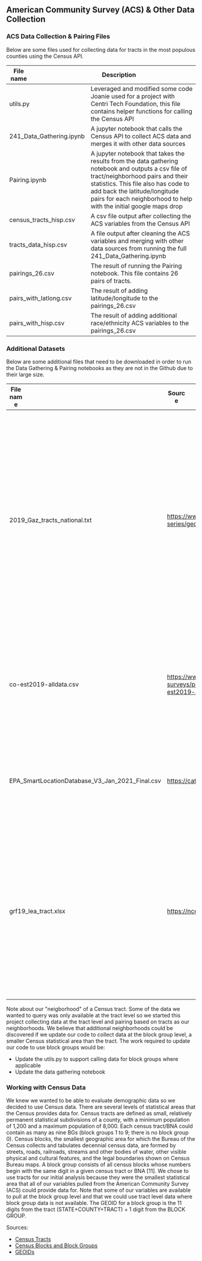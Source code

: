 ## American Community Survey (ACS) & Other Data Collection

### ACS Data Collection & Pairing Files
Below are some files used for collecting data for tracts in the most populous counties using the Census API.

| <div style="width:50px">File name</div> |  <div style="width:150px">Description</div> |
| --- | --- |
| utils.py | Leveraged and modified some code Joanie used for a project with Centri Tech Foundation, this file contains helper functions for calling the Census API |
| 241_Data_Gathering.ipynb | A jupyter notebook that calls the Census API to collect ACS data and merges it with other data sources |
| Pairing.ipynb | A jupyter notebook that takes the results from the data gathering notebook and outputs a csv file of tract/neighborhood pairs and their statistics. This file also has code to add back the latitude/longitude pairs for each neighborhood to help with the initial google maps drop |
| census_tracts_hisp.csv | A csv file output after collecting the ACS variables from the Census API |
| tracts_data_hisp.csv | A file output after cleaning the ACS variables and merging with other data sources from running the full 241_Data_Gathering.ipynb |
| pairings_26.csv |  The result of running the Pairing notebook. This file contains 26 pairs of tracts. |
| pairs_with_latlong.csv | The result of adding latitude/longitude to the pairings_26.csv |
| pairs_with_hisp.csv | The result of adding additional race/ethnicity ACS variables to the pairings_26.csv |


### Additional Datasets
Below are some additional files that need to be downloaded in order to run the Data Gathering & Pairing notebooks as they are not in the Github due to their large size.

| <div style="width:35px">File name</div> | <div style="width:50px">Source </div>| <div style="width:75px">Description</div> |
| --- | --- | --- |
| 2019_Gaz_tracts_national.txt | https://www.census.gov/geographies/reference-files/time-series/geo/gazetteer-files.html | A file mapping census tract IDs to land area to use to calculate population and housing densities. Note because we are pulling data from ACS5 2019, we need to use the 2019 tracts and not the 2020 or 2021 tracts which are slightly different. |
| co-est2019-alldata.csv | https://www2.census.gov/programs-surveys/popest/datasets/2010-2019/counties/totals/co-est2019-alldata.csv | A file containing the population estimates for all counties in the US. This is used to identify the most populous counties. |
| EPA_SmartLocationDatabase_V3_Jan_2021_Final.csv | https://catalog.data.gov/dataset/walkability-index | A file mapping census tract ID to walkability index. This dataset says it uses 2019 Census groups. |
| grf19_lea_tract.xlsx | https://nces.ed.gov/programs/edge/Geographic/RelationshipFiles | A file mapping census tract id to school district name/ID. The link downloads a zip that has this info in a variety of formats, but you should look for the format that references tracts. Note use 2019! |


Note about our "neigborhood" of a Census tract. Some of the data we wanted to query was only available at the tract level so we started this project collecting data at the tract level and pairing based on tracts as our neighborhoods. We believe that additional neighborhoods could be discovered if we update our code to collect data at the block group level, a smaller Census statistical area than the tract. The work required to update our code to use block groups would be:
* Update the utils.py to support calling data for block groups where applicable
* Update the data gathering notebook 

### Working with Census Data
We knew we wanted to be able to evaluate demographic data so we decided to use Census data. There are several levels of statistical areas that the Census provides data for. Census tracts are defined as small, relatively permanent statistical subdivisions of a county, with a minimum population of 1,200 and a maximum population of 8,000. Each census tract/BNA could contain as many as nine BGs (block groups 1 to 9; there is no block group 0). Census blocks, the smallest geographic area for which the Bureau of the Census collects and tabulates decennial census data, are formed by streets, roads, railroads, streams and other bodies of water, other visible physical and cultural features, and the legal boundaries shown on Census Bureau maps. A block group consists of all census blocks whose numbers begin with the same digit in a given census tract or BNA [11]. We chose to use tracts for our initial analysis because they were the smallest statistical area that all of our variables pulled from the American Community Survey (ACS) could provide data for. Note that some of our variables are available to pull at the block group level and that we could use tract level data where block group data is not available. The GEOID for a block group is the 11 digits from the tract (STATE+COUNTY+TRACT) + 1 digit from the BLOCK GROUP.

Sources:
* [Census Tracts](https://www2.census.gov/geo/pdfs/education/CensusTracts.pdf)
* [Census Blocks and Block Groups](https://www2.census.gov/geo/pdfs/reference/GARM/Ch11GARM.pdf)
* [GEOIDs](https://www.census.gov/programs-surveys/geography/guidance/geo-identifiers.html)

